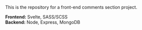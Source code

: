 This is the repository for a front-end comments section project. 

<b>Frontend:</b> Svelte, SASS/SCSS <br>
<b>Backend:</b> Node, Express, MongoDB
